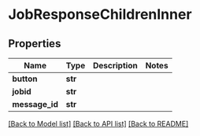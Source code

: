 # JobResponseChildrenInner


## Properties
Name | Type | Description | Notes
------------ | ------------- | ------------- | -------------
**button** | **str** |  | 
**jobid** | **str** |  | 
**message_id** | **str** |  | 

[[Back to Model list]](../README.md#documentation-for-models) [[Back to API list]](../README.md#documentation-for-api-endpoints) [[Back to README]](../README.md)



